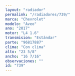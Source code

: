 ```yaml
---
layout: "radiador"
permalink: "/radiadores/739/"
marca: "Chevrolet"
modelo: "Aveo"
ano: "2017"
motor: "L4 1.6"
transmision: "Estándar"
parte: "96817887"
clima: "Con clima"
alto: "23 5/8"
ancho: "16 7/16"
observaciones: ""
id: "739"
---
```


